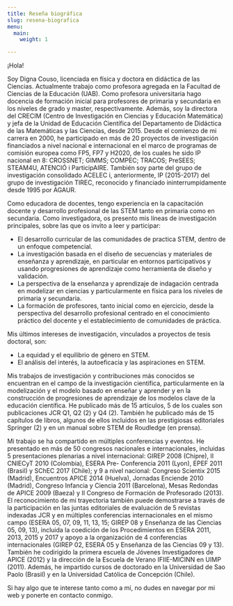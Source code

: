 ```yaml
---
title: Reseña biográfica
slug: resena-biografica
menu:
  main:
    weight: 1

---
```

¡Hola!

Soy Digna Couso, licenciada en física y doctora en didáctica de las
Ciencias. Actualmente trabajo como profesora agregada en la Facultad de
Ciencias de la Educación (UAB). Como profesora universitaria hago
docencia de formación inicial para profesores de primaria y secundaria
en los niveles de grado y master, respectivamente. Además, soy la
directora del CRECIM (Centro de Investigación en Ciencias y Educación
Matemática) y jefa de la Unidad de Educación Científica del Departamento
de Didáctica de las Matemáticas y las Ciencias, desde 2015. Desde el
comienzo de mi carrera en 2000, he participado en más de 20 proyectos de
investigación financiados a nivel nacional e internacional en el marco
de programas de comisión europea como FP5, FP7 y H2020, de los cuales he
sido IP nacional en 8: CROSSNET; GIMMS; COMPEC; TRACOS; PreSEES;
STEAM4U, ATENCIÓ i ParticipAIRE. También soy parte del grupo de
investigación consolidado ACELEC i, anteriormente, IP (2015-2017) del
grupo de investigación TIREC, reconocido y financiado
ininterrumpidamente desde 1995 por AGAUR.

Como educadora de docentes, tengo experiencia en la capacitación docente
y desarrollo profesional de las STEM tanto en primaria como en
secundaria. Como investigadora, os presento mis líneas de investigación
principales, sobre las que os invito a leer y participar:

* El desarrollo curricular de las comunidades de practica STEM, dentro
  de un enfoque competencial.
* La investigación basada en el diseño de secuencias y materiales de
  enseñanza y aprendizaje, en particular en entornos participativos y
  usando progresiones de aprendizaje como herramienta de diseño y
  validación.
* La perspectiva de la enseñanza y aprendizaje de indagación centrada
  en modelizar en ciencias y particularmente en física para los
  niveles de primaria y secundaria.
* La formación de profesores, tanto inicial como en ejercicio, desde
  la perspectiva del desarrollo profesional centrado en el
  conocimiento práctico del docente y el establecimiento de
  comunidades de práctica.

Mis últimos intereses de investigación, vinculados a proyectos de tesis
doctoral, son:

* La equidad y el equilibrio de género en STEM.
* El análisis del interés, la autoeficacia y las aspiraciones en STEM.

Mis trabajos de investigación y contribuciones más conocidos se
encuentran en el campo de la investigación científica, particularmente
en la modelización y el modelo basado en enseñar y aprender y en la
construcción de progresiones de aprendizaje de los modelos clave de la
educación científica. He publicado más de 15 artículos, 5 de los cuales
son publicaciones JCR Q1, Q2 (2) y Q4 (2). También he publicado más de
15 capítulos de libros, algunos de ellos incluidos en las prestigiosas
editoriales Springer (2) y en un manual sobre STEM de Roudledge (en
prensa).

Mi trabajo se ha compartido en múltiples conferencias y eventos. He
presentado en más de 50 congresos nacionales e internacionales,
incluidas 5 presentaciones plenarias a nivel internacional: GIREP 2008
(Chipre), II CNIECyT 2010 (Colombia), ESERA Pre- Conferencia 2011
(Lyon), EPEF 2011 (Brasil) y SChEC 2017 (Chile); y 9 a nivel nacional:
Congreso Scientix 2015 (Madrid), Encuentros APICE 2014 (Huelva),
Jornadas Enciende 2010 (Madrid), Congreso Infancia y Ciencia 2011
(Barcelona), Mesas Redondas de APICE 2009 (Baeza) y II Congreso de
Formación de Profesorado (2013). El reconocimiento de mi trayectoria
también puede demostrarse a través de la participación en las juntas
editoriales de evaluación de 5 revistas indexadas JCR y en múltiples
conferencias internacionales en el mismo campo (ESERA 05, 07, 09, 11,
13, 15; GIREP 08 y Enseñanza de las Ciencias 05, 09, 13), incluida la
coedición de los Procedimientos en ESERA 2011, 2013, 2015 y 2017 y apoyo
a la organización de 4 conferencias internacionales (GIREP 02, ESERA 05
y Enseñanza de las Ciencias 09 y 13). También he codirigido la primera
escuela de Jóvenes Investigadores de APICE (2012) y la dirección de la
Escuela de Verano IFIIE-MICINN en UIMP (2011). Además, he impartido
cursos de doctorado en la Universidad de Sao Paolo (Brasil) y en la
Universidad Católica de Concepción (Chile).

Si hay algo que te interese tanto como a mí, no dudes en navegar por mi
web y ponerte en contacto conmigo.